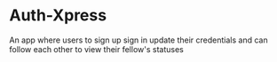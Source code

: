 # Auth-Xpress
An app where users to sign up sign in update their credentials and can follow each other to view their fellow's statuses 
